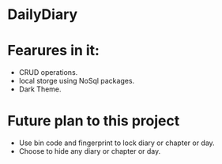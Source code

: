 # DailyDiary
# Fearures in it:
- CRUD operations.
- local storge using NoSql packages.
- Dark Theme.

# Future plan to this project
- Use bin code and fingerprint to lock diary or chapter or day.
- Choose to hide any diary or chapter or day. 

